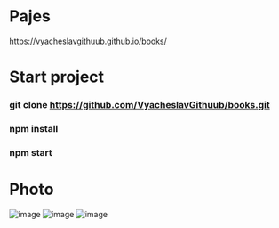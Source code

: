 # Pajes

https://vyacheslavgithuub.github.io/books/

# Start project

### git clone https://github.com/VyacheslavGithuub/books.git

### npm install

### npm start

# Photo

![image](https://user-images.githubusercontent.com/111220807/204074471-3303edb1-ce5e-4acd-9a55-e592dc1196ed.png)
![image](https://user-images.githubusercontent.com/111220807/204074542-ce0e6873-0415-4e2b-a425-e707822fb4b0.png)
![image](https://user-images.githubusercontent.com/111220807/204074549-986f9c50-d8ba-438d-8abb-42c1dd3fd262.png)

